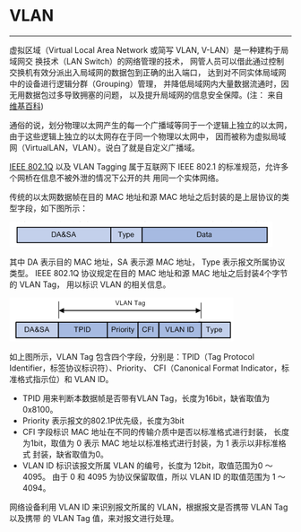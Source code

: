 # VLAN

---

虚拟区域（Virtual Local Area Network 或简写 VLAN, V-LAN）是一种建构于局域网交
换技术（LAN Switch）的网络管理的技术，
网管人员可以借此通过控制交换机有效分派出入局域网的数据包到正确的出入端口，
达到对不同实体局域网中的设备进行逻辑分群（Grouping）管理，
并降低局域网内大量数据流通时，因无用数据包过多导致拥塞的问题，
以及提升局域网的信息安全保障。(注：
来自 [维基百科](https://zh.wikipedia.org/wiki/虚拟局域网))

通俗的说，划分物理以太网产生的每一个广播域等同于一个逻辑上独立的以太网，
由于这些逻辑上独立的以太网存在于同一个物理以太网中，
因而被称为虚拟局域网（VirtualLAN，VLAN）。说白了就是自定义广播域。


[IEEE 802.1Q](https://zh.wikipedia.org/wiki/IEEE_802.1Q) 以及 VLAN Tagging
属于互联网下 IEEE 802.1 的标准规范，允许多个网桥在信息不被外泄的情况下公开的共
用同一个实体网络。

传统的以太网数据帧在目的 MAC 地址和源 MAC 地址之后封装的是上层协议的类型字段，如下图所示：

 ![data_layer_normal][3]

其中 DA 表示目的 MAC 地址，SA 表示源 MAC 地址， Type 表示报文所属协议类型。
IEEE 802.1Q 协议规定在目的 MAC 地址和源 MAC 地址之后封装4个字节的 VLAN Tag，
用以标识 VLAN 的相关信息。

 ![data_layer_vlan][4]

如上图所示，VLAN Tag 包含四个字段，分别是：TPID（Tag Protocol Identifier，标签协议标识符）、Priority、
CFI（Canonical Format Indicator，标准格式指示位）和 VLAN ID。

  * TPID 用来判断本数据帧是否带有VLAN Tag，长度为16bit，缺省取值为0x8100。
  * Priority 表示报文的802.1P优先级，长度为3bit
  * CFI 字段标识 MAC 地址在不同的传输介质中是否以标准格式进行封装，
长度为1bit，取值为 0 表示 MAC 地址以标准格式进行封装，为 1 表示以非标准格式
封装，缺省取值为0。
  * VLAN ID 标识该报文所属 VLAN 的编号，长度为 12bit，取值范围为0 ～ 4095。
由于 0 和 4095 为协议保留取值，所以 VLAN ID 的取值范围为 1 ～ 4094。

网络设备利用 VLAN ID 来识别报文所属的 VLAN，根据报文是否携带 VLAN Tag 以及携带
的 VLAN Tag 值，来对报文进行处理。



[3]: ../../../images/base/data_layer_normal.png
[4]: ../../../images/base/data_layer_vlan.png
